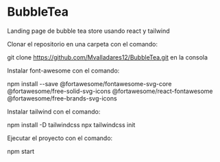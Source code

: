 # BubbleTea


Landing page de bubble tea store usando react y tailwind


Clonar el repositorio en una carpeta con el comando:

git clone https://github.com/Mvalladares12/BubbleTea.git en la consola


Instalar font-awesome con el comando:

npm install --save @fortawesome/fontawesome-svg-core @fortawesome/free-solid-svg-icons @fortawesome/react-fontawesome @fortawesome/free-brands-svg-icons


Instalar tailwind con el comando:

npm install -D tailwindcss
npx tailwindcss init


Ejecutar el proyecto con el comando:

npm start
